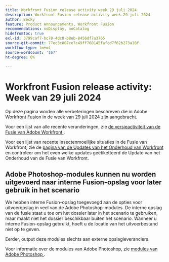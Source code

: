 ```yaml
---
title: Workfront Fusion release activity week 29 juli 2024
description: Workfront Fusion release activity week 29 juli 2024
author: Becky
feature: Product Announcements, Workfront Fusion
recommendations: noDisplay, noCatalog
hidefromtoc: true
exl-id: 3799caf7-bc78-4dc8-b8eb-8456df7a3765
source-git-commit: 77ec3c007ce7c49ff760145fafcd7f62b273a18f
workflow-type: tm+mt
source-wordcount: '167'
ht-degree: 0%

---
```


# Workfront Fusion release activity: Week van 29 juli 2024

Op deze pagina worden alle verbeteringen beschreven die in Adobe Workfront Fusion in de week van 29 juli 2024 zijn aangebracht.

Voor een lijst van alle recente veranderingen, zie [ de versieactiviteit van de Fusie van Adobe Workfront ](/help/workfront-fusion/fusion-product-releases/fusion-release-activity.md).

Voor een lijst van recente insectenmoeilijke situaties in de Fusie van Workfront, zie de [ pagina van de Updates van het Onderhoud van Workfront ](https://experienceleague.adobe.com/docs/workfront-known-issues/releases/current-updates.html?lang=nl-NL) en controleer om het even welke updates geëtiketteerd de Update van het Onderhoud van de Fusie van Workfront.

## Adobe Photoshop-modules kunnen nu worden uitgevoerd naar interne Fusion-opslag voor later gebruik in het scenario

We hebben interne Fusion-opslag toegevoegd aan de opties voor uitvoeropslag in veel van de Adobe Photoshop-modules. De interne opslag van de fusie staat u toe om het dossier later in het scenario te gebruiken, maar maakt niet het dossier beschikbaar buiten het scenario. Wanneer u interne Fusion-opslag gebruikt, hoeft u de locatie van het uitvoerbestand niet op te geven.

Eerder, output deze modules slechts aan externe opslagleveranciers.

Voor informatie over de modules van Adobe Photoshop, zie [ modules van Adobe Photoshop ](/help/workfront-fusion/references/apps-and-modules/adobe-connectors/adobe-photoshop-modules.md).
